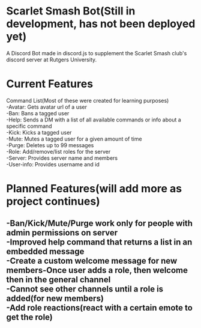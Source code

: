 # Scarlet Smash Bot(Still in development, has not been deployed yet)
A Discord Bot made in discord.js to supplement the Scarlet Smash club's discord server at Rutgers University.



# Current Features
Command List(Most of these were created for learning purposes)<br /> 
-Avatar: Gets avatar url of a user<br />
-Ban: Bans a tagged user<br />
-Help: Sends a DM with a list of all available commands or info about a specific command<br />
-Kick: Kicks a tagged user<br />
-Mute: Mutes a tagged user for a given amount of time<br />
-Purge: Deletes up to 99 messages<br />
-Role: Add/remove/list roles for the server<br />
-Server: Provides server name and members<br />
-User-info: Provides username and id<br />

# Planned Features(will add more as project continues)
-Ban/Kick/Mute/Purge work only for people with admin permissions on server<br />
-Improved help command that returns a list in an embedded message<br />
-Create a custom welcome message for new members-Once user adds a role, then welcome then in the general channel<br />
-Cannot see other channels until a role is added(for new members)<br />
-Add role reactions(react with a certain emote to get the role)<br />
-


